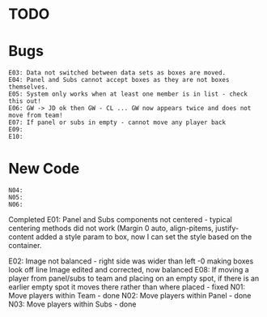 TODO
====


Bugs
====
    E03: Data not switched between data sets as boxes are moved.
    E04: Panel and Subs cannot accept boxes as they are not boxes themselves.
    E05: System only works when at least one member is in list - check this out!
    E06: GW -> JD ok then GW - CL ... GW now appears twice and does not move from team!
    E07: If panel or subs in empty - cannot move any player back
    E09:
    E10:


New Code
========

    N04: 
    N05: 
    N06: 



Completed
E01: Panel and Subs components not centered -
    typical centering methods did not work (Margin 0 auto, align-pitems, justify-content
    added a style param to box, now I can set the style based on the container.

E02: Image not balanced - right side was wider than left -0 making boxes look off line
    Image edited and corrected, now balanced
E08: If moving a player from panel/subs to team and placing on an empty spot,
if there is an earlier empty spot it moves there rather than where placed - fixed
N01: Move players within Team - done
N02: Move players within Panel - done
N03: Move players within Subs - done